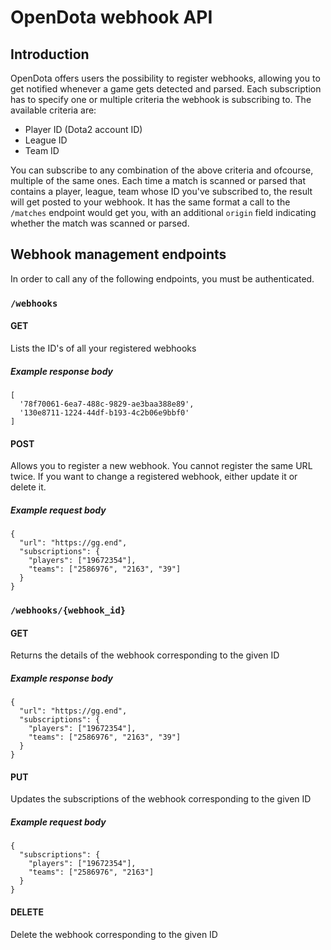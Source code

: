 # OpenDota webhook API

## Introduction
OpenDota offers users the possibility to register webhooks, 
allowing you to get notified whenever a game gets detected and parsed.
Each subscription has to specify one or multiple criteria the webhook
is subscribing to. The available criteria are:

* Player ID (Dota2 account ID)
* League ID
* Team ID

You can subscribe to any combination of the above criteria and ofcourse,
multiple of the same ones. Each time a match is scanned or parsed that
contains a player, league, team whose ID you've subscribed to, the result
will get posted to your webhook. It has the same format a call to the 
`/matches` endpoint would get you, with an additional `origin` field
indicating whether the match was scanned or parsed. 

## Webhook management endpoints

In order to call any of the following endpoints, you must be authenticated.

### `/webhooks`

#### GET

Lists the ID's of all your registered webhooks

##### Example response body

```
[
  '78f70061-6ea7-488c-9829-ae3baa388e89',
  '130e8711-1224-44df-b193-4c2b06e9bbf0'
]
```

#### POST

Allows you to register a new webhook. You cannot register the same URL twice.
If you want to change a registered webhook, either update it or delete it.

##### Example request body

```
{
  "url": "https://gg.end",
  "subscriptions": {
    "players": ["19672354"],
    "teams": ["2586976", "2163", "39"]
  }
}
```

### `/webhooks/{webhook_id}`

#### GET

Returns the details of the webhook corresponding to the given ID

##### Example response body

```
{
  "url": "https://gg.end",
  "subscriptions": {
    "players": ["19672354"],
    "teams": ["2586976", "2163", "39"]
  }
}
```

#### PUT

Updates the subscriptions of the webhook corresponding to the given ID

##### Example request body

```
{
  "subscriptions": {
    "players": ["19672354"],
    "teams": ["2586976", "2163"]
  }
}
```

#### DELETE

Delete the webhook corresponding to the given ID